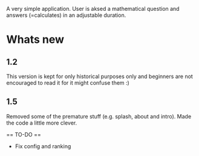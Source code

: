 A very simple application. User is aksed a mathematical question and answers (=calculates) in an adjustable duration.

<h1> Whats new </h1>
<h2> 1.2 </h2>
This version is kept for only historical purposes only and beginners are not encouraged to read it for it might confuse them :)

<h2> 1.5 </h2>
Removed some of the premature stuff (e.g. splash, about and intro). Made the code a little more clever.

== TO-DO ==
* Fix config and ranking
